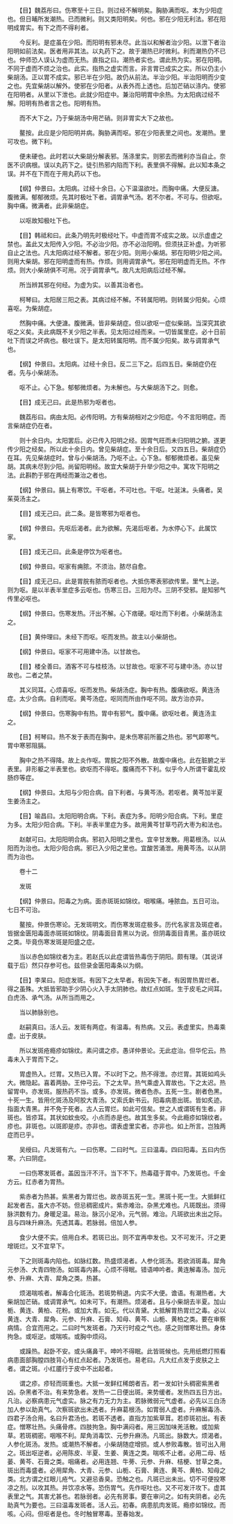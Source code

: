 <!-- { "loadSidebar": true } -->
　　【目】魏荔彤曰。伤寒至十三日。则过经不解明矣。胸胁满而呕。本为少阳症也。但日晡所发潮热。已而微利。则又类阳明矣。何也。邪在少阳无利法。邪在阳明成胃实。有下之而不得利者。

　　今反利。是症虽在少阳。而阳明有邪未尽。此当以和解者治少阳。以泄下者治阳明如前法矣。医者用非其法。以丸药下之。故于潮热已时微利。利而潮热仍不已也。仲师恐人误认为虚而无热。直指之曰。潮热者实也。谓此热为实。邪在阳明。不同于虚而不烦之治也。此实。指热之虚实而言。非言胃已成实之实。所以仍主小柴胡汤。正以胃不成实。邪已半在少阳。故仍从前法。半治少阳。半治阳明而少变之也。先宜柴胡以解外。使邪在少阳者。从表外而上透也。后加芒硝以涤内。使邪在阳明者。从里以下泄也。此就少阳症中。兼治阳明胃中余热。为太阳病过经不解。阳明有热者言之也。阳明有热。

　　而不大下之。乃于柴胡汤中用芒硝。则非胃实大下之故也。

　　鳌按。此应是少阳阳明并病。胸胁满而呕。邪在少阳表里之间也。发潮热。里可攻也。微下利。

　　便未硬也。此时若以大柴胡分解表邪。荡涤里实。则邪去而微利亦当自止。奈医不识病根。误以丸药下之。徒引热邪内陷而下利。表里俱不得解。此以知本条之误。并不在下而在于用丸药以下也。

　　【纲】仲景曰。太阳病。过经十余日。心下温温欲吐。而胸中痛。大便反溏。腹微满。郁郁微烦。先其时极吐下者。调胃承气汤。若不尔者。不可与。但欲呕。胸中痛。微满者。此非柴胡症。

　　以呕故知极吐下也。

　　【目】韩祗和曰。此条乃明先时极经吐下。中虚而胃不成实之故。以示虚虚之禁也。盖此又太阳传入少阳。不必治少阳。亦不必治阳明。但须扶正补虚。为听邪自止之法也。凡太阳病过经不解者。邪在少阳。则用小柴胡。邪在阳明少阳之间。则用大柴胡。邪在阳明虚而有热。作烦。则用调胃承气。邪在阳明虚而无热。不作烦。则大小柴胡俱不可用。况于调胃承气。故凡太阳病后过经不解。

　　所当辨其邪在何经。为虚为实。以善其治者也。

　　柯琴曰。太阳居三阳之表。其病过经不解。不转属阳明。则转属少阳矣。心烦喜呕。为柴胡症。

　　然胸中痛。大便溏。腹微满。皆非柴胡症。但以欲呕一症似柴胡。当深究其欲呕之义矣。夫此病既不关少阳之半表。见太阳过经而来。一切皆属里症。必十日前吐下而误之坏病也。极吐误下。是太阳转属阳明。而不属少阳矣。故与调胃承气也。

　　【纲】仲景曰。太阳病。过经十余日。反二三下之。后四五日。柴胡症仍在者。先与小柴胡汤。

　　呕不止。心下急。郁郁微烦者。为未解也。与大柴胡汤下之。则愈。

　　【目】成无己曰。此是热邪为呕者也。

　　魏荔彤曰。病由太阳。必传阳明。方有柴胡相对之少阳症。今不言阳明症。而言柴胡症仍在者。

　　则十余日内。太阳罢后。必已传入阳明之经。因胃气旺而未归阳明之腑。遂更传少阳之经矣。所以此十余日内。曾见柴胡症。至十余日后。又四五日。柴胡症仍在耳。先见柴胡症时。曾与小柴胡汤。乃呕不止。心下急。郁郁微烦者。虽见柴胡。其病未尽到少阳。尚留阳明经。故宜大柴胡于升举少阳之中。寓攻下阳明之法。此斟酌于邪在两经而兼治之者也。

　　【纲】仲景曰。膈上有寒饮。干呕者。不可吐也。干呕。吐涎沫。头痛者。吴茱萸汤主之。

　　【目】成无己曰。此二条。是皆寒邪为呕者也。

　　【纲】仲景曰。先呕后渴者。此为欲解。先渴后呕者。为水停心下。此属饮家。

　　【目】成无己曰。此条是停饮为呕者也。

　　【纲】仲景曰。呕家有痈脓。不须治。脓尽自愈。

　　【目】成无己曰。此是胃脘有脓而呕者也。大抵伤寒表邪欲传里。里气上逆。则为呕。是以半表半里症多云呕也。伤寒三日。三阳为尽。三阴不受邪。是知邪气传里必呕也。

　　【纲】仲景曰。伤寒发热。汗出不解。心下痞硬。呕吐而下利者。小柴胡汤主之。

　　【目】黄仲理曰。未经下而呕。呕而发热。故主以小柴胡也。

　　【纲】仲景曰。呕家不可用建中汤。以甘故也。

　　【目】楼全善曰。酒客不可与桂枝汤。以甘故也。呕家不可与建中汤。亦以甘故也。二者之禁。

　　其义同耳。心烦喜呕。呕而发热。柴胡汤症。胸中有热。腹痛欲呕。黄连汤症。太少合病。自利而呕。黄芩汤症。呕同而所由作呕不同。故方治亦异。

　　【纲】仲景曰。伤寒胸中有热。胃中有邪气。腹中痛。欲呕吐者。黄连汤主之。

　　【目】柯琴曰。热不发于表而在胸中。是未伤寒前所蓄之热也。邪气即寒气。胃中寒邪阻膈。

　　胸中之热不得降。故上炎作呕。胃脘之阳不外散。故腹中痛也。此在脏腑之半表里。非形躯之半表里也。欲呕而不得呕。腹痛而不下利。似乎今人所谓干霍乱绞肠痧等症。

　　【纲】仲景曰。太阳与少阳合病。自下利者。与黄芩汤。若呕者。黄芩加半夏生姜汤主之。

　　【目】喻昌曰。太阳阳明合病。下利。表症为多。阳明少阳合病。下利。里症为多。太阳少阳合病。下利。半表半里症为多。故用黄芩甘草芍药大枣为和法也。

　　赵献可曰。太阳阳明合病。邪初入阳明之里也。宜辛甘发散。用葛根汤。以从阳而为治也。太阳少阳合病。邪已入少阳之里也。宜酸苦涌泄。用黄芩汤。以从阴而为治也。

　　卷十二

　　发斑

　　【纲】仲景曰。阳毒之为病。面赤斑斑如锦纹。咽喉痛。唾脓血。五日可治。七日不可治。

　　鳌按。仲景伤寒论。无发斑明文。而伤寒发斑症极多。历代名家言及斑症者。皆据金匮阳毒面赤斑斑如锦纹。阴毒面目青黑以为说。但阴毒面目青黑。虽亦斑纹之类。毕竟伤寒发斑是阳盛之症。

　　当以赤色如锦纹者为主。若赵氏以此症谓皆热毒伤于阴阳。颇有理。（其说详载于后）然只存参可也。兹但录金匮阳毒条以为纲。

　　【目】李杲曰。阳症发斑。有因下之太早者。有因失下者。有因胃热胃烂者。得之虽殊。大抵皆邪助手少阴心火入手太阴肺也。故红点如斑。生于皮毛之间耳。白虎汤、承气汤。从所当而用之。

　　当以肺脉别也。

　　赵嗣真曰。活人云。发斑有两症。有温毒。有热病。又云。表虚里实。热毒乘虚。出于皮肤。

　　所以发斑疮瘾疹如锦纹。素问谓之疹。愚详仲景论。无此症治。但华佗云。热毒未入于胃而下之。

　　胃虚热入。烂胃。又热已入胃。不以时下之。热不得泄。亦烂胃。其斑如鸡头大。微隐起。喜着两胁。王仲弓云。下之太早。热气乘虚入胃故也。下之太迟。热留胃中。亦发斑。服热药不当。或多。亦发斑。微者色赤。五死一生。剧者色黑。十死一生。皆用化斑汤及阿胶大青汤。又索氏新书云。阳毒病患出斑。皆如炙迹。指面大青黑。并不免于死者。古人云胃烂。如此可信矣。世之人或谓斑有生者。非斑也。皆疹耳。其状如蚊虫咬。小点而赤是也。故其生多矣。今此瘾疹如锦纹者。疹也。非斑也。以斑即是疹。亦非也。谓表虚里实者。亦非也。如上所言。岂独两症而已乎。

　　吴绶曰。凡发斑有六。一曰伤寒。二曰时气。三曰温毒。四曰阳毒。五曰内伤寒。六曰阴症。

　　一曰伤寒发斑者。盖因当汗不汗。当下不下。热毒蕴于胃中。乃发斑也。千金方云。红赤者为胃热。

　　紫赤者为热甚。紫黑者为胃烂也。故赤斑五死一生。黑斑十死一生。大抵鲜红起发者吉。虽大亦不妨。但忌稠密成片。紫赤难治。杂黑尤难也。凡斑既出。须得脉洪数有力。身暖足温。易治。脉沉小足冷。元气弱。难治。凡斑欲出未出之际。且与四味升麻汤。先透其毒。若脉弱。倍加人参。

　　食少大便不实。倍用白术。若斑已出。则不宜再申发也。又不可发汗。汗之更增斑烂。又不宜早下。

　　下之则斑毒内陷也。如脉红数。热盛烦渴者。人参化斑汤。若欲消斑毒。犀角元参汤、大青四物汤。如斑毒内甚。心烦不得眠。错语呻吟者。黄连解毒汤。加元参、升麻、大青、犀角之类。热甚。

　　烦渴喘咳者。解毒合化斑汤。若斑势稍退。内实不大便。谵语。有潮热者。大柴胡加芒硝。或调胃承气。如未可下。有潮热。烦渴者。且与小柴胡去半夏。加山栀、黄连、黄柏、花粉。或加大青。如无。代以青黛。大抵解胃热胃烂之毒。必以黄连、大青、犀角、元参、升麻、石膏、知母、黄芩、山栀、黄柏之类。要在审察病情。合宜而用之。二曰时气发斑者。乃天行时疫之气也。感之则憎寒壮热。身体拘急。或呕逆。或喘咳。或胸中烦闷。

　　或躁热。起卧不安。或头痛鼻干。呻吟不得眠。此皆斑候也。先用纸燃灯照看病患面部胸膛四肢背心有红点起者。乃发斑也。易老曰。凡大红点发于皮肤之上者。谓之斑。小红靥行于皮中不出起者。

　　谓之疹。疹轻而斑重也。大抵一发鲜红稀朗者吉。若一发如针头稠密紫黑者凶。杂黑者不治。有来势急者。发热一二日便出斑。来势缓者。发热四五日方出。凡治。必察病患元气虚实。脉之有力无力为主。若脉微弱元气虚者。必先以三白汤加人参以助真气。次察斑欲出未透者。升麻葛根汤。如胃弱人虚者。升麻解毒汤、四君子汤合用。名曰升君汤也。若斑不透者。直指方加紫草茸。若疹斑初出。有表症。憎寒壮热。头痛骨疼。四肢拘急。胸中满闷者。用三因加味羌活散。或加紫草。若斑稠密。咽喉不利。犀角消毒饮、元参升麻汤。凡斑出。脉数大。烦渴者。人参化斑汤。发热。或潮热不解者。小柴胡随症增损。或人参败毒散。皆可出入用之。斑出呕逆者。必用陈皮、半夏、生姜、黄连之类。喘咳不止者。必用二母、栝蒌、黄芩、石膏之类。咽痛者。必用连翘、牛蒡、元参、升麻、桔梗、甘草之类。斑出而毒盛者。必用犀角、大青、元参、山栀、石膏、黄连、黄芩、黄柏、知母之类。北方谓之红眼儿疮气。又避忌香臭。恐触之也。凡斑已出未出。切不可便投寒凉之剂。以攻其热。并饮凉水等。恐伤胃气。先作呕吐也。又不可发汗攻下。虚其表里之气。其害尤甚也。若脉弱者。必先有房事。要在审问之。如有夹阴者。必先助真气为要也。三曰温毒发斑者。活人云。初春。病患肌肉发斑。瘾疹如锦纹。而咳。心闷。但呕者是也。冬时触冒寒毒。至春始发。

